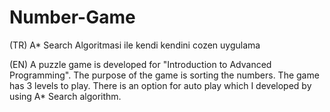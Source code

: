# Number-Game
(TR) 
A* Search Algoritmasi ile kendi kendini cozen uygulama

(EN)
A puzzle game is developed for "Introduction to Advanced Programming". 
The purpose of the game is sorting the numbers. The game has 3 levels to play. 
There is an option for auto play which I developed by using A* Search algorithm.
